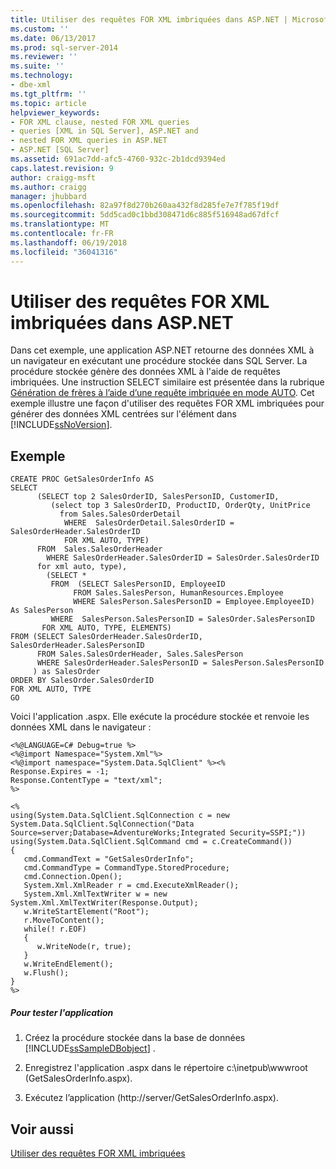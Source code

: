 ```yaml
---
title: Utiliser des requêtes FOR XML imbriquées dans ASP.NET | Microsoft Docs
ms.custom: ''
ms.date: 06/13/2017
ms.prod: sql-server-2014
ms.reviewer: ''
ms.suite: ''
ms.technology:
- dbe-xml
ms.tgt_pltfrm: ''
ms.topic: article
helpviewer_keywords:
- FOR XML clause, nested FOR XML queries
- queries [XML in SQL Server], ASP.NET and
- nested FOR XML queries in ASP.NET
- ASP.NET [SQL Server]
ms.assetid: 691ac7dd-afc5-4760-932c-2b1dcd9394ed
caps.latest.revision: 9
author: craigg-msft
ms.author: craigg
manager: jhubbard
ms.openlocfilehash: 82a97f8d270b260aa432f8d285fe7e7f785f19df
ms.sourcegitcommit: 5dd5cad0c1bbd308471d6c885f516948ad67dfcf
ms.translationtype: MT
ms.contentlocale: fr-FR
ms.lasthandoff: 06/19/2018
ms.locfileid: "36041316"
---
```

# <a name="use-nested-for-xml-queries-in-aspnet"></a>Utiliser des requêtes FOR XML imbriquées dans ASP.NET
  Dans cet exemple, une application ASP.NET retourne des données XML à un navigateur en exécutant une procédure stockée dans SQL Server. La procédure stockée génère des données XML à l'aide de requêtes imbriquées. Une instruction SELECT similaire est présentée dans la rubrique [Génération de frères à l’aide d’une requête imbriquée en mode AUTO](generate-siblings-with-a-nested-auto-mode-query.md). Cet exemple illustre une façon d'utiliser des requêtes FOR XML imbriquées pour générer des données XML centrées sur l'élément dans [!INCLUDE[ssNoVersion](../../includes/ssnoversion-md.md)].  
  
## <a name="example"></a>Exemple  
  
```  
CREATE PROC GetSalesOrderInfo AS  
SELECT   
      (SELECT top 2 SalesOrderID, SalesPersonID, CustomerID,  
         (select top 3 SalesOrderID, ProductID, OrderQty, UnitPrice  
           from Sales.SalesOrderDetail  
            WHERE  SalesOrderDetail.SalesOrderID = SalesOrderHeader.SalesOrderID  
            FOR XML AUTO, TYPE)  
      FROM  Sales.SalesOrderHeader  
        WHERE SalesOrderHeader.SalesOrderID = SalesOrder.SalesOrderID  
      for xml auto, type),  
        (SELECT *   
         FROM  (SELECT SalesPersonID, EmployeeID  
              FROM Sales.SalesPerson, HumanResources.Employee  
              WHERE SalesPerson.SalesPersonID = Employee.EmployeeID) As SalesPerson  
         WHERE  SalesPerson.SalesPersonID = SalesOrder.SalesPersonID  
       FOR XML AUTO, TYPE, ELEMENTS)  
FROM (SELECT SalesOrderHeader.SalesOrderID, SalesOrderHeader.SalesPersonID  
      FROM Sales.SalesOrderHeader, Sales.SalesPerson  
      WHERE SalesOrderHeader.SalesPersonID = SalesPerson.SalesPersonID  
     ) as SalesOrder  
ORDER BY SalesOrder.SalesOrderID  
FOR XML AUTO, TYPE  
GO  
```  
  
 Voici l'application .aspx. Elle exécute la procédure stockée et renvoie les données XML dans le navigateur :  
  
```  
<%@LANGUAGE=C# Debug=true %>  
<%@import Namespace="System.Xml"%>  
<%@import namespace="System.Data.SqlClient" %><%  
Response.Expires = -1;  
Response.ContentType = "text/xml";  
%>  
  
<%  
using(System.Data.SqlClient.SqlConnection c = new System.Data.SqlClient.SqlConnection("Data Source=server;Database=AdventureWorks;Integrated Security=SSPI;"))  
using(System.Data.SqlClient.SqlCommand cmd = c.CreateCommand())  
{  
   cmd.CommandText = "GetSalesOrderInfo";  
   cmd.CommandType = CommandType.StoredProcedure;  
   cmd.Connection.Open();  
   System.Xml.XmlReader r = cmd.ExecuteXmlReader();  
   System.Xml.XmlTextWriter w = new System.Xml.XmlTextWriter(Response.Output);  
   w.WriteStartElement("Root");  
   r.MoveToContent();  
   while(! r.EOF)  
   {  
      w.WriteNode(r, true);  
   }  
   w.WriteEndElement();  
   w.Flush();  
}  
%>  
```  
  
##### <a name="to-test-the-application"></a>Pour tester l'application  
  
1.  Créez la procédure stockée dans la base de données [!INCLUDE[ssSampleDBobject](../../includes/sssampledbobject-md.md)] .  
  
2.  Enregistrez l'application .aspx dans le répertoire c:\inetpub\wwwroot (GetSalesOrderInfo.aspx).  
  
3.  Exécutez l’application (http://server/GetSalesOrderInfo.aspx).  
  
## <a name="see-also"></a>Voir aussi  
 [Utiliser des requêtes FOR XML imbriquées](use-nested-for-xml-queries.md)  
  
  